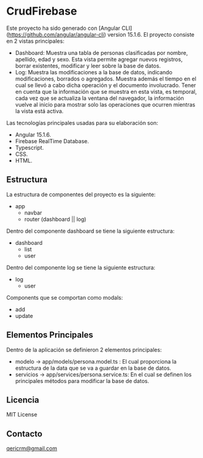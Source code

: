 # CrudFirebase

Este proyecto ha sido generado con [Angular CLI] (https://github.com/angular/angular-cli) version 15.1.6.
El proyecto consiste en 2 vistas principales:

- Dashboard: Muestra una tabla de personas clasificadas por nombre, apellido, edad y sexo. Esta vista permite agregar nuevos registros, borrar existentes, modificar y leer sobre la base de datos.
- Log: Muestra las modificaciones a la base de datos, indicando modificaciones, borrados o agregados. Muestra además el tiempo en el cual se llevó a cabo dicha operación y el documento involucrado. Tener en cuenta que la información que se muestra en esta vista, es temporal, cada vez que se actualiza la ventana del navegador, la información vuelve al inicio para mostrar solo las operaciones que ocurren mientras la vista está activa.

Las tecnologías principales usadas para su elaboración son:
- Angular 15.1.6.
- Firebase RealTime Database.
- Typescript.
- CSS.
- HTML.

## Estructura

La estructura de componentes del proyecto es la siguiente:
- app
    - navbar
    - router (dashboard || log)

Dentro del componente dashboard se tiene la siguiente estructura:
- dashboard
    - list
    - user

Dentro del componente log se tiene la siguiente estructura:
- log
    - user

Components que se comportan como modals:
- add
- update

## Elementos Principales

Dentro de la aplicación se definieron 2 elementos principales:
- modelo -> app/models/persona.model.ts : El cual proporciona la estructura de la data que se va a guardar en la base de datos.
- servicios -> app/services/persona.service.ts: En el cual se definen los principales métodos para modificar la base de datos.

## Licencia

MIT License

## Contacto

qericrm@gmail.com
